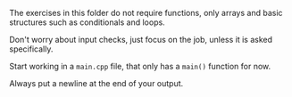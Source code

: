 The exercises in this folder do not require functions, only arrays  and basic structures such as conditionals and loops.

Don't worry about input checks, just focus on the job, unless it is asked specifically.

Start working in a `main.cpp` file, that only has a `main()` function for now.

Always put a newline at the end of your output.
